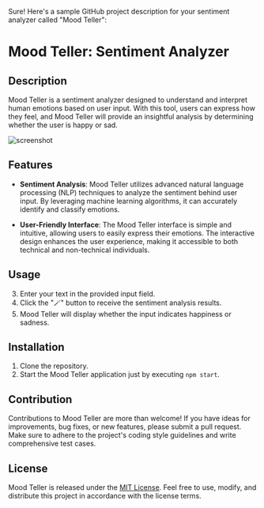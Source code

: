 Sure! Here's a sample GitHub project description for your sentiment analyzer called "Mood Teller":

# Mood Teller: Sentiment Analyzer

## Description

Mood Teller is a sentiment analyzer designed to understand and interpret human emotions based on user input. With this tool, users can express how they feel, and Mood Teller will provide an insightful analysis by determining whether the user is happy or sad.

![screenshot](https://github.com/Abhi10699/mood-teller/assets/16337462/413c720b-56dc-4113-a28a-89d93bec103e)

## Features

- **Sentiment Analysis**: Mood Teller utilizes advanced natural language processing (NLP) techniques to analyze the sentiment behind user input. By leveraging machine learning algorithms, it can accurately identify and classify emotions.

- **User-Friendly Interface**: The Mood Teller interface is simple and intuitive, allowing users to easily express their emotions. The interactive design enhances the user experience, making it accessible to both technical and non-technical individuals.

## Usage

3. Enter your text in the provided input field.
4. Click the "🪄" button to receive the sentiment analysis results.
5. Mood Teller will display whether the input indicates happiness or sadness.

## Installation

1. Clone the repository.
2. Start the Mood Teller application just by executing `npm start`.

## Contribution

Contributions to Mood Teller are more than welcome! If you have ideas for improvements, bug fixes, or new features, please submit a pull request. Make sure to adhere to the project's coding style guidelines and write comprehensive test cases.

## License

Mood Teller is released under the [MIT License](link-to-license-file). Feel free to use, modify, and distribute this project in accordance with the license terms.
